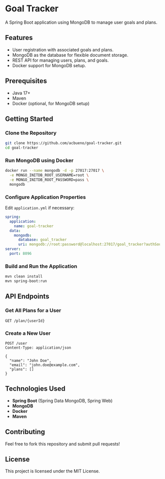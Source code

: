# Goal Tracker

A Spring Boot application using MongoDB to manage user goals and plans.

## Features
- User registration with associated goals and plans.
- MongoDB as the database for flexible document storage.
- REST API for managing users, plans, and goals.
- Docker support for MongoDB setup.

## Prerequisites
- Java 17+
- Maven
- Docker (optional, for MongoDB setup)

## Getting Started

### Clone the Repository
```sh
git clone https://github.com/acbueno/goal-tracker.git
cd goal-tracker
```

### Run MongoDB using Docker
```sh
docker run --name mongodb -d -p 27017:27017 \
  -e MONGO_INITDB_ROOT_USERNAME=root \
  -e MONGO_INITDB_ROOT_PASSWORD=pass \
  mongodb
```

### Configure Application Properties
Edit `application.yml` if necessary:
```yaml
spring:
  application:
    name: goal-tracker
  data:
    mongodb:
      database: goal_tracker
      uri: mongodb://root:password@localhost:27017/goal_tracker?authSource=admin
server:
  port: 8096
```

### Build and Run the Application
```sh
mvn clean install
mvn spring-boot:run
```

## API Endpoints
### Get All Plans for a User
```http
GET /plan/{userId}
```

### Create a New User
```http
POST /user
Content-Type: application/json

{
  "name": "John Doe",
  "email": "john.doe@example.com",
  "plans": []
}
```

## Technologies Used
- **Spring Boot** (Spring Data MongoDB, Spring Web)
- **MongoDB**
- **Docker**
- **Maven**

## Contributing
Feel free to fork this repository and submit pull requests!

## License
This project is licensed under the MIT License.
